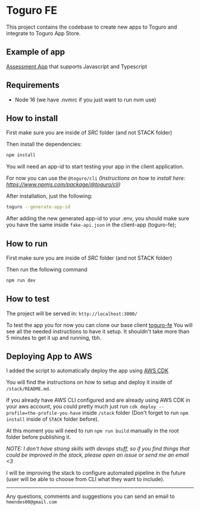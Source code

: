 # Toguro FE

This project contains the codebase to create new apps to Toguro and integrate to Toguro App Store.

## Example of app

[Assessment App](https://github.com/hmendes00/assessment-app) that supports Javascript and Typescript

## Requirements

- Node 16 (we have .nvmrc if you just want to run nvm use)

## How to install

First make sure you are inside of _SRC_ folder (and not STACK folder)

Then install the dependencies:

```bash
npm install
```

You will need an app-id to start testing your app in the client application.

For now you can use the `@toguro/cli` _(Instructions on how to install here: https://www.npmjs.com/package/@toguro/cli)_

After installation, just the following:

```bash
toguro --generate-app-id
```

After adding the new generated app-id to your .env, you should make sure you have the same inside `fake-api.json` in the client-app (toguro-fe);

## How to run

First make sure you are inside of _SRC_ folder (and not STACK folder)

Then run the following command

```bash
npm run dev
```

## How to test

The project will be served in: `http://localhost:3000/`

To test the app you for now you can clone our base client [toguro-fe](https://github.com/hmendes00/toguro-fe)
You will see all the needed instructions to have it setup.
It shouldn't take more than 5 minutes to get it up and running, tbh.

## Deploying App to AWS

I added the script to automatically deploy the app using [AWS CDK](https://docs.aws.amazon.com/cdk/v2/guide/home.html)

You will find the instructions on how to setup and deploy it inside of `/stack/README.md`.

If you already have AWS CLI configured and are already using AWS CDK in your aws account, you could pretty much just run
`cdk deploy --profile=the-profile-you-have` inside `/stack` folder (Don't forget to run `npm install` inside of `STACK` folder before).

At this moment you will need to run `npm run build` manually in the root folder before publishing it.

_NOTE: I don't have strong skills with devops stuff, so if you find things that could be improved in the stack, please open an issue or send me an email <3_

I will be improving the stack to configure automated pipeline in the future (user will be able to choose from CLI what they want to include).

---

Any questions, comments and suggestions you can send an email to
`hmendes00@gmail.com`
